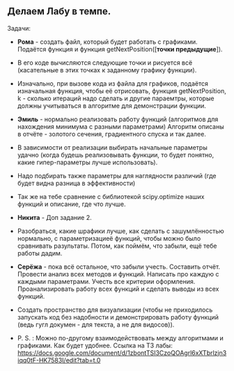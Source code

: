 ## Делаем Лабу в темпе.

Задачи:
- **Рома** - создать файл, который будет работать с графиками. Подаётся функция и функция getNextPosition([**точки предыдущие**]).
- В его коде вычисляются следующие точки и рисуется всё (касательные в этих точках к заданному графику функции).
- Изначально, при вызове кода из файла для графиков, подаётся изначальная функция, чтобы её отрисовать, функция getNextPosition, k - сколько итераций надо сделать и другие параемтры, которые должны учитываться в алгоритме для демонстрации функции.

- **Эмиль** - нормально реализовать работу функций (алгоритмов для нахождения минимума с разными параметрами) Алгоритм описаны в отчёте - золотого сечения, градиентного спуска и так далее.
-  В зависимости от реализации выбирать начальные параметры удачно (когда будешь реализовывать функции, то будет понятно, какие гипер-параметры лучше использовать).
- Надо подбирать также параметры для наглядности различий (где будет видна разница в эффективности)
- Так же на тебе сравнение с библиотекой scipy.optimize наших функций и описание, где что лучше.

- **Никита** - Доп задание 2.
- Разобраться, какие шрафики лучше, как сделать с зашумлённостью нормально, с параметризациеё функций, чтобы можно было сравнивать разультаты. Потом, как поймём, что забыли, ещё тебе работы дадим.

- **Серёжа** - пока всё остальное, что забыли учесть. Составить отчёт. Провести анализ всех методов и функций. Написать про каждую с каждыми параметрами. Учесть все критерии оформления. Проанализировать работу всех функций и сделать выводы из всех функций.
- Создать пространство для визуализации (чтобы не приходилось запускать код без надобности и демонстрировать работу функций (ведь гугл докумен - для текста, а не для видосов)). 

- P. S. : Можно по-другому взаимодействовать между алгоритмами и графиками. Как будет удобнее.
Ccылка на ТЗ лабы: https://docs.google.com/document/d/1zbontTSI3CzoQOAgrl6xXTbrlzjn3iqq0tF-HK7583I/edit?tab=t.0
